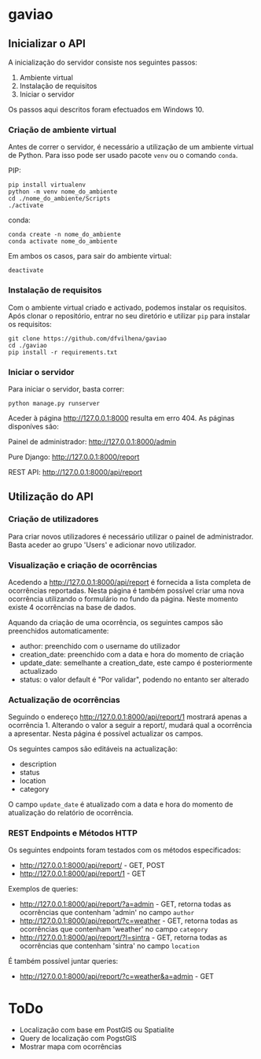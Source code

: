 # gaviao
 
## Inicializar o API

A inicialização do servidor consiste nos seguintes passos:

1. Ambiente virtual
2. Instalação de requisitos
3. Iniciar o servidor

Os passos aqui descritos foram efectuados em Windows 10.

### Criação de ambiente virtual

Antes de correr o servidor, é necessário a utilização de um ambiente virtual de Python. Para isso pode ser usado pacote `venv` ou o comando `conda`.

PIP:
```
pip install virtualenv
python -m venv nome_do_ambiente
cd ./nome_do_ambiente/Scripts
./activate
```

conda:
```
conda create -n nome_do_ambiente
conda activate nome_do_ambiente
```

Em ambos os casos, para sair do ambiente virtual:

```
deactivate
```

### Instalação de requisitos

Com o ambiente virtual criado e activado, podemos instalar os requisitos. Após clonar o repositório, entrar no seu diretório e utilizar `pip` para instalar os requisitos:

```
git clone https://github.com/dfvilhena/gaviao
cd ./gaviao
pip install -r requirements.txt
```

### Iniciar o servidor

Para iniciar o servidor, basta correr:

```
python manage.py runserver
```

Aceder à página <http://127.0.0.1:8000> resulta em erro 404. As páginas disponíves são:

Painel de administrador:
<http://127.0.0.1:8000/admin>

Pure Django:
<http://127.0.0.1:8000/report>

REST API:
<http://127.0.0.1:8000/api/report>

## Utilização do API

### Criação de utilizadores

Para criar novos utilizadores é necessário utilizar o painel de administrador. Basta aceder ao grupo 'Users' e adicionar novo utilizador.

### Visualização e criação de ocorrências

Acedendo a <http://127.0.0.1:8000/api/report> é fornecida a lista completa de ocorrências reportadas. Nesta página é também possível criar uma nova ocorrência utilizando o formulário no fundo da página. Neste momento existe 4 ocorrências na base de dados.

Aquando da criação de uma ocorrência, os seguintes campos são preenchidos automaticamente:
- author: preenchido com o username do utilizador
- creation_date: preenchido com a data e hora do momento de criação
- update_date: semelhante a creation_date, este campo é posteriormente actualizado
- status: o valor default é "Por validar", podendo no entanto ser alterado

### Actualização de ocorrências

Seguindo o endereço <http://127.0.0.1:8000/api/report/1> mostrará apenas a ocorrência 1. Alterando o valor a seguir a report/, mudará qual a ocorrência a apresentar. Nesta página é possível actualizar os campos.

Os seguintes campos são editáveis na actualização:
- description
- status
- location
- category

O campo `update_date` é atualizado com a data e hora do momento de atualização do relatório de ocorrência.

### REST Endpoints e Métodos HTTP

Os seguintes endpoints foram testados com os métodos especificados:

-   <http://127.0.0.1:8000/api/report/> - GET, POST
-   <http://127.0.0.1:8000/api/report/1> - GET

Exemplos de queries:
-   <http://127.0.0.1:8000/api/report/?a=admin> - GET, retorna todas as ocorrências que contenham 'admin' no campo `author`
-   <http://127.0.0.1:8000/api/report/?c=weather> - GET, retorna todas as ocorrências que contenham 'weather' no campo `category`
-   <http://127.0.0.1:8000/api/report/?l=sintra> - GET, retorna todas as ocorrências que contenham 'sintra' no campo `location`

É também possível juntar queries:

-   <http://127.0.0.1:8000/api/report/?c=weather&a=admin> - GET




# ToDo

- Localização com base em PostGIS ou Spatialite
- Query de localização com PogstGIS
- Mostrar mapa com ocorrências